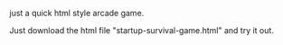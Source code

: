 just a quick html style arcade game.

Just download the html file "startup-survival-game.html" and try it out. 
